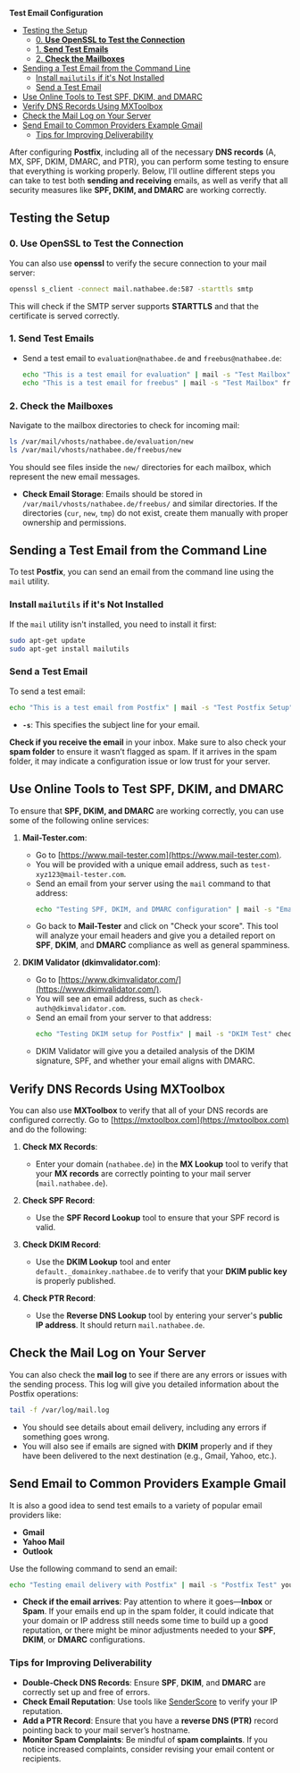 **Test Email Configuration**

<!-- TOC -->
  - [Testing the Setup](#testing-the-setup)
    - [0. **Use OpenSSL to Test the Connection**](#0-use-openssl-to-test-the-connection)
    - [1. **Send Test Emails**](#1-send-test-emails)
    - [2. **Check the Mailboxes**](#2-check-the-mailboxes)
  - [Sending a Test Email from the Command Line](#sending-a-test-email-from-the-command-line)
    - [Install `mailutils` if it's Not Installed](#install-mailutils-if-its-not-installed)
    - [Send a Test Email](#send-a-test-email)
  - [Use Online Tools to Test SPF, DKIM, and DMARC](#use-online-tools-to-test-spf-dkim-and-dmarc)
  - [Verify DNS Records Using MXToolbox](#verify-dns-records-using-mxtoolbox)
  - [Check the Mail Log on Your Server](#check-the-mail-log-on-your-server)
  - [Send Email to Common Providers Example Gmail](#send-email-to-common-providers-example-gmail)
    - [Tips for Improving Deliverability](#tips-for-improving-deliverability)
<!-- TOC END -->

After configuring **Postfix**, including all of the necessary **DNS records** (A, MX, SPF, DKIM, DMARC, and PTR), you can perform some testing to ensure that everything is working properly. Below, I'll outline different steps you can take to test both **sending and receiving** emails, as well as verify that all security measures like **SPF, DKIM, and DMARC** are working correctly.

## Testing the Setup

### 0. **Use OpenSSL to Test the Connection**
You can also use **openssl** to verify the secure connection to your mail server:
   ```bash
   openssl s_client -connect mail.nathabee.de:587 -starttls smtp
   ```
   This will check if the SMTP server supports **STARTTLS** and that the certificate is served correctly.

### 1. **Send Test Emails**

- Send a test email to `evaluation@nathabee.de` and `freebus@nathabee.de`:
  ```bash
  echo "This is a test email for evaluation" | mail -s "Test Mailbox" evaluation@nathabee.de
  echo "This is a test email for freebus" | mail -s "Test Mailbox" freebus@nathabee.de
  ```

### 2. **Check the Mailboxes**

Navigate to the mailbox directories to check for incoming mail:

```bash
ls /var/mail/vhosts/nathabee.de/evaluation/new
ls /var/mail/vhosts/nathabee.de/freebus/new
```
You should see files inside the `new/` directories for each mailbox, which represent the new email messages.

- **Check Email Storage**:
  Emails should be stored in `/var/mail/vhosts/nathabee.de/freebus/` and similar directories.
  If the directories (`cur`, `new`, `tmp`) do not exist, create them manually with proper ownership and permissions.

## Sending a Test Email from the Command Line

To test **Postfix**, you can send an email from the command line using the `mail` utility.

### Install `mailutils` if it's Not Installed
If the `mail` utility isn't installed, you need to install it first:

```bash
sudo apt-get update
sudo apt-get install mailutils
```

### Send a Test Email
To send a test email:

```bash
echo "This is a test email from Postfix" | mail -s "Test Postfix Setup" freebus@nathabee.com
``` 
- **`-s`**: This specifies the subject line for your email.

**Check if you receive the email** in your inbox. Make sure to also check your **spam folder** to ensure it wasn’t flagged as spam. If it arrives in the spam folder, it may indicate a configuration issue or low trust for your server.

## Use Online Tools to Test SPF, DKIM, and DMARC

To ensure that **SPF, DKIM, and DMARC** are working correctly, you can use some of the following online services:

1. **Mail-Tester.com**:
   - Go to [https://www.mail-tester.com](https://www.mail-tester.com).
   - You will be provided with a unique email address, such as `test-xyz123@mail-tester.com`.
   - Send an email from your server using the `mail` command to that address:
     ```bash
     echo "Testing SPF, DKIM, and DMARC configuration" | mail -s "Email Test" test-xyz123@mail-tester.com
     ```
   - Go back to **Mail-Tester** and click on "Check your score". This tool will analyze your email headers and give you a detailed report on **SPF**, **DKIM**, and **DMARC** compliance as well as general spamminess.

2. **DKIM Validator (dkimvalidator.com)**:
   - Go to [https://www.dkimvalidator.com/](https://www.dkimvalidator.com/).
   - You will see an email address, such as `check-auth@dkimvalidator.com`.
   - Send an email from your server to that address:
     ```bash
     echo "Testing DKIM setup for Postfix" | mail -s "DKIM Test" check-auth@dkimvalidator.com
     ```
   - DKIM Validator will give you a detailed analysis of the DKIM signature, SPF, and whether your email aligns with DMARC.

## Verify DNS Records Using MXToolbox

You can also use **MXToolbox** to verify that all of your DNS records are configured correctly. Go to [https://mxtoolbox.com](https://mxtoolbox.com) and do the following:

1. **Check MX Records**:
   - Enter your domain (`nathabee.de`) in the **MX Lookup** tool to verify that your **MX records** are correctly pointing to your mail server (`mail.nathabee.de`).

2. **Check SPF Record**:
   - Use the **SPF Record Lookup** tool to ensure that your SPF record is valid.

3. **Check DKIM Record**:
   - Use the **DKIM Lookup** tool and enter `default._domainkey.nathabee.de` to verify that your **DKIM public key** is properly published.

4. **Check PTR Record**:
   - Use the **Reverse DNS Lookup** tool by entering your server's **public IP address**. It should return `mail.nathabee.de`.

## Check the Mail Log on Your Server

You can also check the **mail log** to see if there are any errors or issues with the sending process. This log will give you detailed information about the Postfix operations:

```bash
tail -f /var/log/mail.log
```

- You should see details about email delivery, including any errors if something goes wrong.
- You will also see if emails are signed with **DKIM** properly and if they have been delivered to the next destination (e.g., Gmail, Yahoo, etc.).

## Send Email to Common Providers Example Gmail

It is also a good idea to send test emails to a variety of popular email providers like:

- **Gmail**
- **Yahoo Mail**
- **Outlook**

Use the following command to send an email:

```bash
echo "Testing email delivery with Postfix" | mail -s "Postfix Test" your-gmail-address@gmail.com
```

- **Check if the email arrives**: Pay attention to where it goes—**Inbox** or **Spam**. If your emails end up in the spam folder, it could indicate that your domain or IP address still needs some time to build up a good reputation, or there might be minor adjustments needed to your **SPF**, **DKIM**, or **DMARC** configurations.

### Tips for Improving Deliverability
- **Double-Check DNS Records**: Ensure **SPF**, **DKIM**, and **DMARC** are correctly set up and free of errors.
- **Check Email Reputation**: Use tools like [SenderScore](https://www.senderscore.org) to verify your IP reputation.
- **Add a PTR Record**: Ensure that you have a **reverse DNS (PTR)** record pointing back to your mail server’s hostname.
- **Monitor Spam Complaints**: Be mindful of **spam complaints**. If you notice increased complaints, consider revising your email content or recipients.


